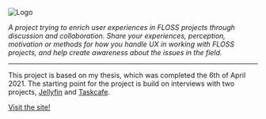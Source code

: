 ![Logo](/FLOSS-UX/images/readmelogo.png)  

*A project trying to enrich user experiences in FLOSS projects through discussion and collaboration. Share your experiences, perception, motivation or methods for how you handle UX in working with FLOSS projects, and help create awareness about the issues in the field.*

---  
This project is based on my thesis, which was completed the 6th of April 2021. The starting point for the project is build on interviews with two projects, [Jellyfin](https://jellyfin.org/) and [Taskcafe](https://github.com/JordanKnott/taskcafe).

[Visit the site!](https://dani763f.github.io/FLOSS-UX)
